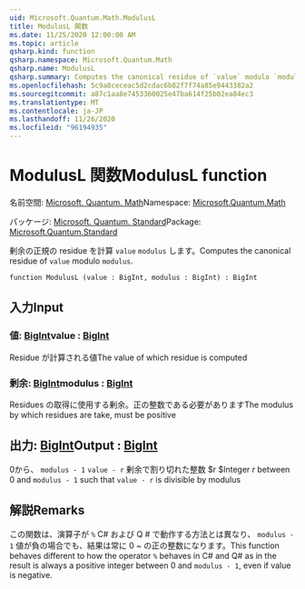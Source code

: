 ```yaml
---
uid: Microsoft.Quantum.Math.ModulusL
title: ModulusL 関数
ms.date: 11/25/2020 12:00:00 AM
ms.topic: article
qsharp.kind: function
qsharp.namespace: Microsoft.Quantum.Math
qsharp.name: ModulusL
qsharp.summary: Computes the canonical residue of `value` modulo `modulus`.
ms.openlocfilehash: 5c9a8ceceac5d2cdac6b82f7f74a85e9443382a2
ms.sourcegitcommit: a87c1aa8e7453360025e47ba614f25b02ea84ec3
ms.translationtype: MT
ms.contentlocale: ja-JP
ms.lasthandoff: 11/26/2020
ms.locfileid: "96194935"
---
```

# <a name="modulusl-function"></a><span data-ttu-id="1d922-102">ModulusL 関数</span><span class="sxs-lookup"><span data-stu-id="1d922-102">ModulusL function</span></span>

<span data-ttu-id="1d922-103">名前空間: [Microsoft. Quantum. Math](xref:Microsoft.Quantum.Math)</span><span class="sxs-lookup"><span data-stu-id="1d922-103">Namespace: [Microsoft.Quantum.Math](xref:Microsoft.Quantum.Math)</span></span>

<span data-ttu-id="1d922-104">パッケージ: [Microsoft. Quantum. Standard](https://nuget.org/packages/Microsoft.Quantum.Standard)</span><span class="sxs-lookup"><span data-stu-id="1d922-104">Package: [Microsoft.Quantum.Standard](https://nuget.org/packages/Microsoft.Quantum.Standard)</span></span>


<span data-ttu-id="1d922-105">剰余の正規の residue を計算 `value` `modulus` します。</span><span class="sxs-lookup"><span data-stu-id="1d922-105">Computes the canonical residue of `value` modulo `modulus`.</span></span>

```qsharp
function ModulusL (value : BigInt, modulus : BigInt) : BigInt
```


## <a name="input"></a><span data-ttu-id="1d922-106">入力</span><span class="sxs-lookup"><span data-stu-id="1d922-106">Input</span></span>

### <a name="value--bigint"></a><span data-ttu-id="1d922-107">値: [BigInt](xref:microsoft.quantum.lang-ref.bigint)</span><span class="sxs-lookup"><span data-stu-id="1d922-107">value : [BigInt](xref:microsoft.quantum.lang-ref.bigint)</span></span>

<span data-ttu-id="1d922-108">Residue が計算される値</span><span class="sxs-lookup"><span data-stu-id="1d922-108">The value of which residue is computed</span></span>


### <a name="modulus--bigint"></a><span data-ttu-id="1d922-109">剰余: [BigInt](xref:microsoft.quantum.lang-ref.bigint)</span><span class="sxs-lookup"><span data-stu-id="1d922-109">modulus : [BigInt](xref:microsoft.quantum.lang-ref.bigint)</span></span>

<span data-ttu-id="1d922-110">Residues の取得に使用する剰余。正の整数である必要があります</span><span class="sxs-lookup"><span data-stu-id="1d922-110">The modulus by which residues are take, must be positive</span></span>



## <a name="output--bigint"></a><span data-ttu-id="1d922-111">出力: [BigInt](xref:microsoft.quantum.lang-ref.bigint)</span><span class="sxs-lookup"><span data-stu-id="1d922-111">Output : [BigInt](xref:microsoft.quantum.lang-ref.bigint)</span></span>

<span data-ttu-id="1d922-112">0から、 `modulus - 1` `value - r` 剰余で割り切れた整数 $r $</span><span class="sxs-lookup"><span data-stu-id="1d922-112">Integer $r$ between 0 and `modulus - 1` such that `value - r` is divisible by modulus</span></span>

## <a name="remarks"></a><span data-ttu-id="1d922-113">解説</span><span class="sxs-lookup"><span data-stu-id="1d922-113">Remarks</span></span>

<span data-ttu-id="1d922-114">この関数は、演算子が `%` C# および Q # で動作する方法とは異なり、 `modulus - 1` 値が負の場合でも、結果は常に 0 ~ の正の整数になります。</span><span class="sxs-lookup"><span data-stu-id="1d922-114">This function behaves different to how the operator `%` behaves in C# and Q# as in the result is always a positive integer between 0 and `modulus - 1`, even if value is negative.</span></span>